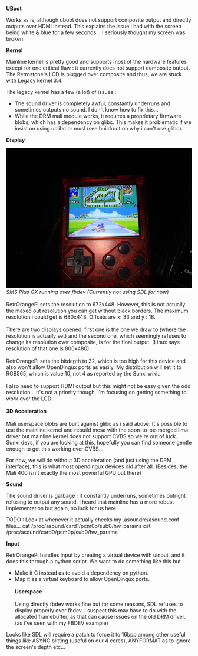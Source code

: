 
<b>UBoot</b>

Works as is, although uboot does not support composite output and directly outputs over HDMI instead.
This explains the issue i had with the screen being white & blue for a few seconds...
I seriously thought my screen was broken.

<b>Kernel</b>

Mainline kernel is pretty good and supports most of the hardware features except
for one critical flaw : it currently does not support composite output.
The Retrostone's LCD is plugged over composite and thus, we are stuck with Legacy kernel 3.4.

The legacy kernel has a few (a lot) of issues :
- The sound driver is completely awful, constantly underruns and sometimes outputs no sound.
I don't know how to fix this...
- While the DRM mali module works, it requires a proprietary firmware blobs, which has a dependency
on glibc. This makes it problematic if we insist on using uclibc or musl (see buildroot on why
i can't use glibc).


<b>Display</b>

<img src="retrostone_smsplusgx.jpg">
<i>SMS Plus GX running over fbdev (Currently not using SDL for now)</i>
<br></br>
RetrOrangePi sets the resolution to 672x448.
However, this is not actually the maxed out resolution you can get without black borders.
The maximum resolution i could get is 680x448. Offsets are x: 33 and y : 18.
<br></br>
There are two displays opened, first one is the one we draw to (where the resolution is actually set)
and the second one, which seemingly refuses to change its resolution over composite, is for the final output.
(Linux says resolution of that one is 800x480)
<br></br>
RetrOrangePi sets the bitdepth to 32, which is too high for this device and also won't allow OpenDingux ports
as easily.
My distribution will set it to RGB565, which is value 10, not 4 as reported by the Sunxi wiki...
<br></br>
I also need to support HDMI output but this might not be easy given the odd resolution...
It's not a priority though, i'm focusing on getting something to work over the LCD.
<br></br>
<b>3D Acceleration</b>
<br></br>
Mali userspace blobs are built against glibc as i said above.
It's possible to use the mainline kernel and rebuild mesa with the soon-to-be-merged lima driver but
mainline kernel does not support CVBS so we're out of luck.
Sunxi devs, if you are looking at this, hopefully you can find someone gentle enough to get this working over CVBS...

For now, we will do without 3D acceleration (and just using the DRM interface), this is what most opendingux devices did after all.
(Besides, the Mali 400 isn't exactly the most powerful GPU out there)

<b>Sound</b>

The sound driver is garbage : It constantly underruns, sometimes outright refusing to output any sound.
I heard that mainline has a more robust implementation but again, no luck for us here...

TODO : Look at whenever it actually checks my .asoundrc/asound.conf files...
 cat /proc/asound/card1/pcm0p/sub0/hw_params
 cat /proc/asound/card0/pcm0p/sub0/hw_params
 
 <b>Input</b>
 
RetrOrangePi handles input by creating a virtual device with uinput, and it does this through a python script.
We want to do something like this but :
- Make it C instead as to avoid a dependency on python.
- Map it as a virtual keyboard to allow OpenDingux ports.
<br></br>
<b>Userspace</b>
<br></br>
Using directly fbdev works fine but for some reasons, SDL refuses to display properly over fbdev.
I suspect this may have to do with the allocated framebuffer, as that can cause issues on the old DRM driver.
(as i've seen with my FBDEV example)

Looks like SDL will require a patch to force it to 16bpp among other useful things like ASYNC blitting (useful on our 4 cores),
ANYFORMAT as to ignore the screen's depth etc...
